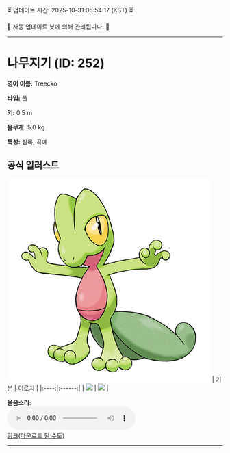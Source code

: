 
⏳ 업데이트 시간: 2025-10-31 05:54:17 (KST) ⏳

🤖 자동 업데이트 봇에 의해 관리됩니다! 🤖

---

# 나무지기 (ID: 252)
**영어 이름:** Treecko

**타입:** 풀

**키:** 0.5 m

**몸무게:** 5.0 kg

**특성:** 심록, 곡예

## 공식 일러스트
![](https://raw.githubusercontent.com/PokeAPI/sprites/master/sprites/pokemon/other/official-artwork/252.png)
| 기본 | 이로치 |
|:----:|:------:|
| <img src="http://play.pokemonshowdown.com/sprites/ani/treecko.gif" width="200"> | <img src="http://play.pokemonshowdown.com/sprites/ani-shiny/treecko.gif" width="200"> |

**울음소리:**<br><audio controls src="https://raw.githubusercontent.com/PokeAPI/cries/main/cries/pokemon/latest/252.ogg"></audio><br> [링크(다운로드 될 수도)](https://raw.githubusercontent.com/PokeAPI/cries/main/cries/pokemon/latest/252.ogg)


---
